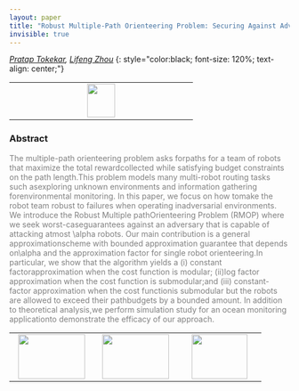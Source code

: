 ```yaml
---
layout: paper
title: "Robust Multiple-Path Orienteering Problem: Securing Against Adversarial Attacks"
invisible: true
---
```

*[Pratap Tokekar](http://tokekar.com/), [Lifeng Zhou](https://lfzhou917.github.io/)*
{: style="color:black; font-size: 120%; text-align: center;"}

<table width="20%"> <tr>
<td style="width: 20%; text-align: center;"><a href="http://www.roboticsproceedings.org/rss16/p095.pdf"><img src="{{ site.baseurl }}/images/paper_link.png"
width = "50"  height = "60"/> </a> </td>

</tr></table>

### Abstract
<html><p style="color:gray; font-size: 100%; text-align: justified;">
The multiple-path orienteering problem asks forpaths for a team of robots that maximize the total rewardcollected while satisfying budget constraints on the path length.This problem models many multi-robot routing tasks such asexploring unknown environments and information gathering forenvironmental monitoring. In this paper, we focus on how tomake the robot team robust to failures when operating inadversarial environments. We introduce the Robust Multiple pathOrienteering Problem (RMOP) where we seek worst-caseguarantees against an adversary that is capable of attacking atmost \alpha robots. Our main contribution is a general approximationscheme with bounded approximation guarantee that depends on\alpha and the approximation factor for single robot orienteering.In particular, we show that the algorithm yields a (i) constant factorapproximation when the cost function is modular; (ii)log factor approximation when the cost function is submodular;and (iii) constant-factor approximation when the cost functionis submodular but the robots are allowed to exceed their pathbudgets by a bounded amount. In addition to theoretical analysis,we perform simulation study for an ocean monitoring applicationto demonstrate the efficacy of our approach.
</p></html>

<table width="100%"><tr><td style="width: 30%; text-align: center;"><a href="{{ site.baseurl }}/program/papers/94"> <img src="{{ site.baseurl }}/images/previous_icon.png" width = "120"  height = "80"/> </a> </td>

<td style="width: 30%; text-align: center;"><a href="{{ site.baseurl }}/program/papers"> <img src="{{ site.baseurl }}/images/overview_icon.png" width = "120"  height = "80"/> </a> </td> 

<td style="width: 30%; text-align: center;"><a href="{{ site.baseurl }}/program/papers/96"> <img src="{{ site.baseurl }}/images/next_icon.png" width = "100"  height = "80"/> </a> </td> 

</tr></table>

